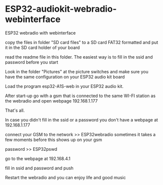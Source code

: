 # ESP32-audiokit-webradio-webinterface
ESP32 webradio with webinterface


copy the files in folder "SD card files" to a SD card FAT32 formatted and put it in the SD card holder of your board

read the readme file in this folder. The easiest way is to fill in the ssid and password before you start

Look in the folder "Pictures" at the picture switches and make sure you have the same configuration on your ESP32 audio kit board

Load the program esp32-A1S-web in your ESP32 audio kit.

After start-up go with a gsm that is connected to the same WI-FI station as the webradio and open webpage 192.168.1.177

That's all.


In case you didn't fill in the ssid or a password you don't have a webpage at 192.168.1.177

connect your GSM to the network >>  ESP32webradio   sometimes it takes a few moments before this shows up on your gsm

password >>  ESP32pswd

go to the webpage at 192.168.4.1

fill in ssid and password and push <bevestig>

Restart the webradio and you can enjoy life and good music


